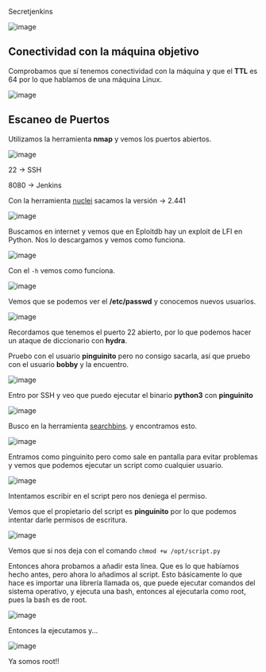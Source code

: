 Secretjenkins

![image](https://github.com/Alv-fh/Dockerlabs_machines_writeups/assets/109484163/e8cb70a6-23fd-4fd0-ac1b-fb9fccc212fc)

## Conectividad con la máquina objetivo

Comprobamos que sí tenemos conectividad con la máquina y que el **TTL** es 64 por lo que hablamos de una máquina Linux.

![image](https://github.com/Alv-fh/Dockerlabs_machines_writeups/assets/109484163/20e04743-84c9-4094-b613-03b701e5813e)

## Escaneo de Puertos

Utilizamos la herramienta **nmap** y vemos los puertos abiertos.

![image](https://github.com/Alv-fh/Dockerlabs_machines_writeups/assets/109484163/a2867f67-8822-45cb-8490-b2d2e9acc2ce)

22 -> SSH

8080 -> Jenkins

Con la herramienta [nuclei](https://github.com/projectdiscovery/nuclei) sacamos la versión -> 2.441

![image](https://github.com/Alv-fh/Dockerlabs_machines_writeups/assets/109484163/9c943394-8cfb-40db-ba2c-b67bf5346422)

Buscamos en internet y vemos que en Eploitdb hay un exploit de LFI en Python. Nos lo descargamos y vemos como funciona.

![image](https://github.com/Alv-fh/Dockerlabs_machines_writeups/assets/109484163/3738fc12-f1cd-4f26-84f6-5490ad6b774b)

Con el `-h` vemos como funciona.

![image](https://github.com/Alv-fh/Dockerlabs_machines_writeups/assets/109484163/d0fce717-9a00-44fa-a4dc-71057d395b69)

Vemos que se podemos ver el **/etc/passwd** y conocemos nuevos usuarios.

![image](https://github.com/Alv-fh/Dockerlabs_machines_writeups/assets/109484163/dcd8522a-42bb-47a5-b751-d2b0b66610f1)

Recordamos que tenemos el puerto 22 abierto, por lo que podemos hacer un ataque de diccionario con **hydra**.

Pruebo con el usuario **pinguinito** pero no consigo sacarla, así que pruebo con el usuario **bobby** y la encuentro.

![image](https://github.com/Alv-fh/Dockerlabs_machines_writeups/assets/109484163/21398369-71cb-4e39-b059-4748bca0e837)

Entro por SSH y veo que puedo ejecutar el binario **python3** con **pinguinito**

![image](https://github.com/Alv-fh/Dockerlabs_machines_writeups/assets/109484163/479ef880-88ff-4d4a-9a4a-8395cf7a3993)

Busco en la herramienta [searchbins](https://github.com/r1vs3c/searchbins). y encontramos esto.

![image](https://github.com/Alv-fh/Dockerlabs_machines_writeups/assets/109484163/53a93eac-b047-4863-8566-a00981b6f9f8)

Entramos como pinguinito pero como sale en pantalla para evitar problemas y vemos que podemos ejecutar un script como cualquier usuario.

![image](https://github.com/Alv-fh/Dockerlabs_machines_writeups/assets/109484163/bb14c286-f2ac-460a-b7ec-8fe23259055d)

Intentamos escribir en el script pero nos deniega el permiso.

Vemos que el propietario del script es **pinguinito** por lo que podemos intentar darle permisos de escritura.

![image](https://github.com/Alv-fh/Dockerlabs_machines_writeups/assets/109484163/2b502a20-fa5d-48d2-ad47-7b65242daf2f)

Vemos que si nos deja con el comando `chmod +w /opt/script.py`

Entonces ahora probamos a añadir esta línea. Que es lo que habíamos hecho antes, pero ahora lo añadimos al script. Esto básicamente lo que hace es importar una librería llamada os, que puede ejecutar comandos del sistema operativo, y ejecuta una bash, entonces al ejecutarla como root, pues la bash es de root.

![image](https://github.com/Alv-fh/Dockerlabs_machines_writeups/assets/109484163/72201948-c7bd-4b3d-9c26-da5ef38788e7)

Entonces la ejecutamos y...

![image](https://github.com/Alv-fh/Dockerlabs_machines_writeups/assets/109484163/a6eebec2-14a3-4325-b908-f0a1e89c45c0)

Ya somos root!!